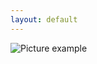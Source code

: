 ```yaml
---
layout: default
---
```

![Picture example](https://raw.githubusercontent.com/kvartirnik/website/gh-pages/images/kvartirnik_photos/33.jpg)


